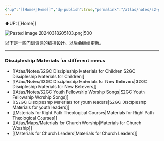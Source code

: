 ```yaml
---
{"up":"[[Home\|Home]]","dg-publish":true,"permalink":"/atlas/notes/s2-gc-discipleship-journey/","dgPassFrontmatter":true}
---
```


⬆️UP: [[Home]]

![Pasted image 20240318205103.png|500](/img/user/Atlas/Utility/Images/Pasted%20image%2020240318205103.png)

以下是一些门训资源的编排设计。以后会继续更新。

---
### Discipleship Materials for different needs
- [[Atlas/Notes/S2GC Discipleship Materials for Children\|S2GC Discipleship Materials for Children]]
- [[Atlas/Notes/S2GC Discipleship Materials for New Believers\|S2GC Discipleship Materials for New Believers]]
- [[Atlas/Notes/S2GC Youth Fellowship Worship Songs\|S2GC Youth Fellowship Worship Songs]]
- [[S2GC Discipleship Materials for youth leaders\|S2GC Discipleship Materials for youth leaders]]
- [[Materials for Right Path Theological Courses\|Materials for Right Path Theological Courses]]
- [[Atlas/Maps/Materials for Church Worship\|Materials for Church Worship]]
- [[Materials for Church Leaders\|Materials for Church Leaders]]

